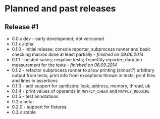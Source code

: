 # Planned and past releases

## Release #1

* 0.0.x dev - early development; not versioned
* 0.1.x alpha:
 * 0.1.0 - initial release; console reporter, subprocess runner and basic checking macros done at least partially - *finished on 09.06.2014*
 * 0.1.1 - nested suites; negative tests; TeamCity reporter; duration measurement for the tests - *finished on 06.09.2014*
 * 0.1.2 - refactor subprocess runner to allow printing (almost?) arbitrary output from tests; print info from exceptions thrown in tests; print files and lines in assertions
 * 0.1.3 - add support for sanitizers: leak, address, memory, thread, ub
 * 0.1.4 - print values of operands in `MAYFLY_CHECK` and `MAYFLY_REQUIRE`
 * 0.1.5 - test annotations
* 0.2.x beta:
 * 0.2.0 - support for fixtures
* 0.3.x stable
